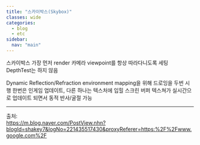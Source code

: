 ```yaml
---
title: "스카이박스(Skybox)"
classes: wide
categories: 
  - blog
  - etc
sidebar:
  nav: "main"
---
```

   

스카이박스
가장 먼저 render
카메라 viewpoint를 항상 따라다니도록 세팅
DepthTest는 하지 않음

Dynamic Reflection/Refraction
environment mapping을 위해 드로잉을 두번 시행
한번은 인게임 업데이트, 다른 하나는 텍스처에 입힐 스크린 버퍼
텍스쳐가 실시간으로 업데이트 되면서 동적 반사/굴절 가능

  
---  
출처:   
<https://m.blog.naver.com/PostView.nhn?blogId=shakey7&logNo=221435517430&proxyReferer=https:%2F%2Fwww.google.com%2F>  
